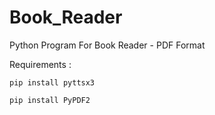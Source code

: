 # Book_Reader
Python Program For Book Reader - PDF Format

Requirements : 

    pip install pyttsx3
    
    pip install PyPDF2
